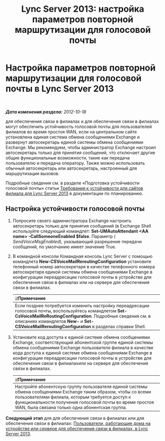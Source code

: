 ﻿---
title: 'Lync Server 2013: настройка параметров повторной маршрутизации для голосовой почты'
TOCTitle: Настройка параметров повторной маршрутизации для голосовой почты
ms:assetid: 7ab6be28-eabb-4a79-a796-648887d71b83
ms:mtpsurl: https://technet.microsoft.com/ru-ru/library/Gg398606(v=OCS.15)
ms:contentKeyID: 49310277
ms.date: 05/19/2016
mtps_version: v=OCS.15
ms.translationtype: HT
---

# Настройка параметров повторной маршрутизации для голосовой почты в Lync Server 2013

 

_**Дата изменения раздела:** 2012-10-18_

для обеспечения связи в филиалах и для обеспечения связи в филиалах могут обеспечить устойчивость голосовой почты для пользователей филиалов во время простоя WAN, если на центральном сайте установлена единая система обмена сообщениями Exchange и развернут автосекретарь единой системы обмена сообщениями Exchange. Мы рекомендуем, чтобы администратор Exchange настроил автосекретарь только для принятия сообщений, что отключает другие общие функциональные возможности, такие как передача пользователю и передача оператору. Также можно использовать обычный автосекретарь или автосекретарь, настроенный для маршрутизации вызовов.

Подробные сведения см. в разделе «Подготовка устойчивости голосовой почты» статьи [Требования к устойчивости для сайтов филиала для Lync Server 2013](lync-server-2013-branch-site-resiliency-requirements.md) в документации по планированию.

## Настройка устойчивости голосовой почты

1.  Попросите своего администратора Exchange настроить автосекретарь только для принятия сообщений (в Exchange Shell используйте следующий командлет: **Set-UMAutoAttendant \<AA name\> -CallSomeoneEnabled $false**. Параметр ( *SendVoiceMsgEnabled*), указывающий разрешение передачи сообщений, по умолчанию имеет значение True.

2.  В командной консоли Командная консоль Lync Server с помощью командлета **New-CSVoiceMailReroutingConfiguration** установите телефонный номер автосекретаря в качестве телефонного номера автосекретаря единой системы обмена сообщениями Exchange в конфигурации переадресации голосовой почты в устройстве для обеспечения связи в филиалах или на сервере для обеспечения связи в филиалах.
    
    <table>
    <thead>
    <tr class="header">
    <th><img src="images/Gg398412.note(OCS.15).gif" title="note" alt="note" />Примечание</th>
    </tr>
    </thead>
    <tbody>
    <tr class="odd">
    <td>Если позднее потребуется изменить настройку переадресации голосовой почты, воспользуйтесь командлетом <strong>Set-CsVoiceMailReRoutingConfiguration</strong>. Подробные сведения см. в описаниях командлетов <strong>New-</strong> и <strong>Set-CSVoiceMailReroutingConfiguration</strong> в разделах справки Shell.</td>
    </tr>
    </tbody>
    </table>


3.  Установите код доступа к единой системе обмена сообщениями Exchange, соответствующий абонентской группе единой системы обмена сообщениями Exchange пользователя филиала в качестве кода доступа к единой системе обмена сообщениями Exchange в конфигурации переадресации голосовой почты в устройстве для обеспечения связи в филиалахили на сервере для обеспечения связи в филиалах.
    
    <table>
    <thead>
    <tr class="header">
    <th><img src="images/Gg398412.note(OCS.15).gif" title="note" alt="note" />Примечание</th>
    </tr>
    </thead>
    <tbody>
    <tr class="odd">
    <td>Настройте абонентскую группу пользователя единой системы обмена сообщениями Exchange таким образом, чтобы со всеми пользователями филиала, которым требуется доступ к функциональности получения голосовой почты во время простоя WAN, была связана только одна абонентская группа.</td>
    </tr>
    </tbody>
    </table>


**Следующий этап** для для обеспечения связи в филиалах или для обеспечения связи в филиалах: [Пользователи, работающие дома на устройстве или сервере для обеспечения связи в филиалах, в Lync Server 2013](lync-server-2013-home-users-on-a-survivable-branch-appliance-or-server.md).

